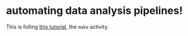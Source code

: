 # automating data analysis pipelines!

This is folling [this tutorial](http://stat545.com/automation04_make-activity.html), the `make` activity.
